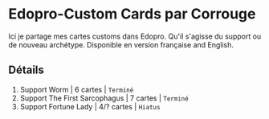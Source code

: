 # Edopro-Custom Cards par Corrouge
Ici je partage mes cartes customs dans Edopro. Qu'il s'agisse du support ou de nouveau archétype.
Disponible en version française and English.

## Détails

1. Support Worm | 6 cartes | `Terminé`
2. Support The First Sarcophagus | 7 cartes | `Terminé`
3. Support Fortune Lady | 4/? cartes | `Hiatus`
